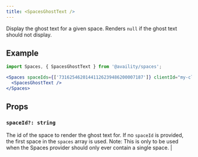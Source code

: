 ```yaml
---
title: <SpacesGhostText />
---
```


Display the ghost text for a given space. Renders `null` if the ghost text should not display.

## Example

```jsx
import Spaces, { SpacesGhostText } from '@availity/spaces';

<Spaces spaceIds={['73162546201441126239486200007187']} clientId="my-client-id">
  <SpacesGhostText />
</Spaces>
```

## Props

### `spaceId?: string`
The id of the space to render the ghost text for. If no `spaceId` is provided, the first space in the `spaces` array is used. Note: This is only to be used when the Spaces provider should only ever contain a single space. |